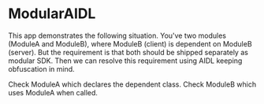 # ModularAIDL
This app demonstrates the following situation. You've two modules (ModuleA and ModuleB), where ModuleB (client) is dependent on ModuleB (server).
But the requirement is that both should be shipped separately as modular SDK. Then we can resolve this requirement using AIDL keeping obfuscation in mind.

Check ModuleA which declares the dependent class.
Check ModuleB which uses ModuleA when called.